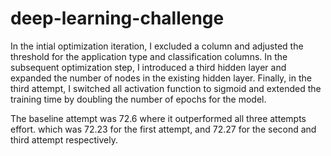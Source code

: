 # deep-learning-challenge

In the intial optimization iteration, I excluded a column and adjusted the threshold for the application type and classification columns. In the subsequent optimization step, I introduced a third hidden layer and expanded the number of nodes in the existing hidden layer. Finally, in the third attempt, I switched all activation function to sigmoid and extended the training time by doubling the number of epochs for the model.

The baseline attempt was 72.6 where it outperformed all three attempts effort. which was 72.23 for the first attempt, and 72.27 for the second and third attempt respectively.